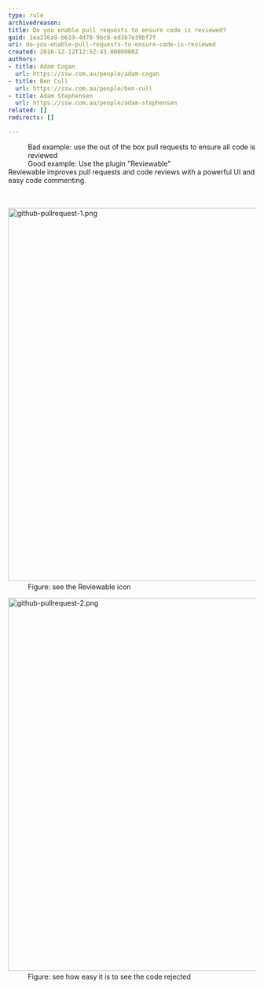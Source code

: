 ```yaml
---
type: rule
archivedreason: 
title: Do you enable pull requests to ensure code is reviewed?
guid: 1ea236a9-b619-4d78-9bc8-ed3b7e39bf7f
uri: do-you-enable-pull-requests-to-ensure-code-is-reviewed
created: 2016-12-12T12:52:43.0000000Z
authors:
- title: Adam Cogan
  url: https://ssw.com.au/people/adam-cogan
- title: Ben Cull
  url: https://ssw.com.au/people/ben-cull
- title: Adam Stephensen
  url: https://ssw.com.au/people/adam-stephensen
related: []
redirects: []

---
```



<dd class="ssw15-rteElement-FigureBad">Bad example&#58; use the out of the box pull requests to ensure all code is reviewed<br></dd><dd class="ssw15-rteElement-FigureGood">Good example&#58; Use the plugin &quot;Reviewable&quot;</dd>Reviewable improves pull requests and code reviews with a powerful UI and easy code commenting.<br>
<br><excerpt class='endintro'></excerpt><br>
<dl class="image"><dt>​​<img src="/PublishingImages/github-pullrequest-1.png" alt="github-pullrequest-1.png" style="width&#58;760px;" /></dt><dd>Figure&#58; see the Reviewable icon</dd></dl><dl class="image"><dt>​​<img src="/PublishingImages/github-pullrequest-2.png" alt="github-pullrequest-2.png" style="width&#58;760px;" /></dt><dd>Figure&#58; see how easy it is to see the code rejected</dd></dl>
​​<br>


